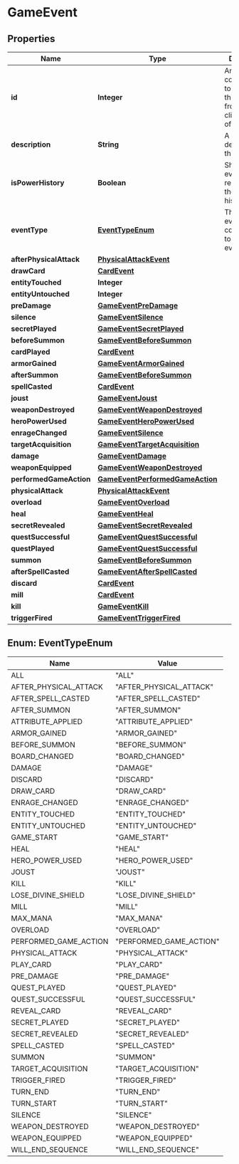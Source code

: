 
# GameEvent

## Properties
Name | Type | Description | Notes
------------ | ------------- | ------------- | -------------
**id** | **Integer** | An integer ID corresponding to the order of this event from the client&#39;s point of view.  |  [optional]
**description** | **String** | A plaintext description of this event.  |  [optional]
**isPowerHistory** | **Boolean** | Should this event be rendered in the power history?  |  [optional]
**eventType** | [**EventTypeEnum**](#EventTypeEnum) | The game event type corresponding to this game event.  |  [optional]
**afterPhysicalAttack** | [**PhysicalAttackEvent**](PhysicalAttackEvent.md) |  |  [optional]
**drawCard** | [**CardEvent**](CardEvent.md) |  |  [optional]
**entityTouched** | **Integer** |  |  [optional]
**entityUntouched** | **Integer** |  |  [optional]
**preDamage** | [**GameEventPreDamage**](GameEventPreDamage.md) |  |  [optional]
**silence** | [**GameEventSilence**](GameEventSilence.md) |  |  [optional]
**secretPlayed** | [**GameEventSecretPlayed**](GameEventSecretPlayed.md) |  |  [optional]
**beforeSummon** | [**GameEventBeforeSummon**](GameEventBeforeSummon.md) |  |  [optional]
**cardPlayed** | [**CardEvent**](CardEvent.md) |  |  [optional]
**armorGained** | [**GameEventArmorGained**](GameEventArmorGained.md) |  |  [optional]
**afterSummon** | [**GameEventBeforeSummon**](GameEventBeforeSummon.md) |  |  [optional]
**spellCasted** | [**CardEvent**](CardEvent.md) |  |  [optional]
**joust** | [**GameEventJoust**](GameEventJoust.md) |  |  [optional]
**weaponDestroyed** | [**GameEventWeaponDestroyed**](GameEventWeaponDestroyed.md) |  |  [optional]
**heroPowerUsed** | [**GameEventHeroPowerUsed**](GameEventHeroPowerUsed.md) |  |  [optional]
**enrageChanged** | [**GameEventSilence**](GameEventSilence.md) |  |  [optional]
**targetAcquisition** | [**GameEventTargetAcquisition**](GameEventTargetAcquisition.md) |  |  [optional]
**damage** | [**GameEventDamage**](GameEventDamage.md) |  |  [optional]
**weaponEquipped** | [**GameEventWeaponDestroyed**](GameEventWeaponDestroyed.md) |  |  [optional]
**performedGameAction** | [**GameEventPerformedGameAction**](GameEventPerformedGameAction.md) |  |  [optional]
**physicalAttack** | [**PhysicalAttackEvent**](PhysicalAttackEvent.md) |  |  [optional]
**overload** | [**GameEventOverload**](GameEventOverload.md) |  |  [optional]
**heal** | [**GameEventHeal**](GameEventHeal.md) |  |  [optional]
**secretRevealed** | [**GameEventSecretRevealed**](GameEventSecretRevealed.md) |  |  [optional]
**questSuccessful** | [**GameEventQuestSuccessful**](GameEventQuestSuccessful.md) |  |  [optional]
**questPlayed** | [**GameEventQuestSuccessful**](GameEventQuestSuccessful.md) |  |  [optional]
**summon** | [**GameEventBeforeSummon**](GameEventBeforeSummon.md) |  |  [optional]
**afterSpellCasted** | [**GameEventAfterSpellCasted**](GameEventAfterSpellCasted.md) |  |  [optional]
**discard** | [**CardEvent**](CardEvent.md) |  |  [optional]
**mill** | [**CardEvent**](CardEvent.md) |  |  [optional]
**kill** | [**GameEventKill**](GameEventKill.md) |  |  [optional]
**triggerFired** | [**GameEventTriggerFired**](GameEventTriggerFired.md) |  |  [optional]


<a name="EventTypeEnum"></a>
## Enum: EventTypeEnum
Name | Value
---- | -----
ALL | &quot;ALL&quot;
AFTER_PHYSICAL_ATTACK | &quot;AFTER_PHYSICAL_ATTACK&quot;
AFTER_SPELL_CASTED | &quot;AFTER_SPELL_CASTED&quot;
AFTER_SUMMON | &quot;AFTER_SUMMON&quot;
ATTRIBUTE_APPLIED | &quot;ATTRIBUTE_APPLIED&quot;
ARMOR_GAINED | &quot;ARMOR_GAINED&quot;
BEFORE_SUMMON | &quot;BEFORE_SUMMON&quot;
BOARD_CHANGED | &quot;BOARD_CHANGED&quot;
DAMAGE | &quot;DAMAGE&quot;
DISCARD | &quot;DISCARD&quot;
DRAW_CARD | &quot;DRAW_CARD&quot;
ENRAGE_CHANGED | &quot;ENRAGE_CHANGED&quot;
ENTITY_TOUCHED | &quot;ENTITY_TOUCHED&quot;
ENTITY_UNTOUCHED | &quot;ENTITY_UNTOUCHED&quot;
GAME_START | &quot;GAME_START&quot;
HEAL | &quot;HEAL&quot;
HERO_POWER_USED | &quot;HERO_POWER_USED&quot;
JOUST | &quot;JOUST&quot;
KILL | &quot;KILL&quot;
LOSE_DIVINE_SHIELD | &quot;LOSE_DIVINE_SHIELD&quot;
MILL | &quot;MILL&quot;
MAX_MANA | &quot;MAX_MANA&quot;
OVERLOAD | &quot;OVERLOAD&quot;
PERFORMED_GAME_ACTION | &quot;PERFORMED_GAME_ACTION&quot;
PHYSICAL_ATTACK | &quot;PHYSICAL_ATTACK&quot;
PLAY_CARD | &quot;PLAY_CARD&quot;
PRE_DAMAGE | &quot;PRE_DAMAGE&quot;
QUEST_PLAYED | &quot;QUEST_PLAYED&quot;
QUEST_SUCCESSFUL | &quot;QUEST_SUCCESSFUL&quot;
REVEAL_CARD | &quot;REVEAL_CARD&quot;
SECRET_PLAYED | &quot;SECRET_PLAYED&quot;
SECRET_REVEALED | &quot;SECRET_REVEALED&quot;
SPELL_CASTED | &quot;SPELL_CASTED&quot;
SUMMON | &quot;SUMMON&quot;
TARGET_ACQUISITION | &quot;TARGET_ACQUISITION&quot;
TRIGGER_FIRED | &quot;TRIGGER_FIRED&quot;
TURN_END | &quot;TURN_END&quot;
TURN_START | &quot;TURN_START&quot;
SILENCE | &quot;SILENCE&quot;
WEAPON_DESTROYED | &quot;WEAPON_DESTROYED&quot;
WEAPON_EQUIPPED | &quot;WEAPON_EQUIPPED&quot;
WILL_END_SEQUENCE | &quot;WILL_END_SEQUENCE&quot;



